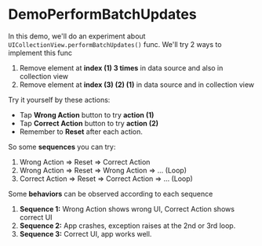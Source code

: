 # DemoPerformBatchUpdates

In this demo, we'll do an experiment about `UICollectionView.performBatchUpdates()` func. We'll try 2 ways to implement this func
1. Remove element at **index (1) 3 times** in data source and also in collection view
2. Remove element at **index (3) (2) (1)** in data source and in collection view

Try it yourself by these actions:
- Tap **Wrong Action** button to try **action (1)**
- Tap **Correct Action** button to try **action (2)**
- Remember to **Reset** after each action.

So some **sequences** you can try:
1. Wrong Action => Reset => Correct Action
2. Wrong Action => Reset => Wrong Action => ... (Loop)
3. Correct Action => Reset => Correct Action => ... (Loop)

Some **behaviors** can be observed according to each sequence
1. **Sequence 1:** Wrong Action shows wrong UI, Correct Action shows correct UI
2. **Sequence 2:** App crashes, exception raises at the 2nd or 3rd loop.
3. **Sequence 3:** Correct UI, app works well.
